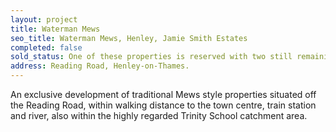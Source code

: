 ```yaml
---
layout: project
title: Waterman Mews
seo_title: Waterman Mews, Henley, Jamie Smith Estates
completed: false
sold_status: One of these properties is reserved with two still remaining. 
address: Reading Road, Henley-on-Thames.
---
```


<p>An exclusive development of traditional Mews style properties situated off the Reading Road, within walking distance 
to the town centre, train station and river, also within the highly regarded Trinity School catchment area.</p>